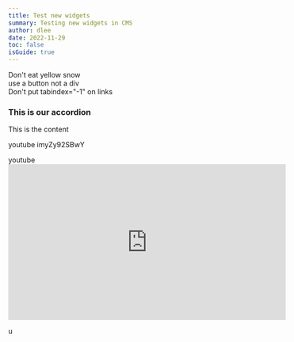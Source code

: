 ```yaml
---
title: Test new widgets
summary: Testing new widgets in CMS
author: dlee
date: 2022-11-29
toc: false
isGuide: true
---
```

<div class="callout__tip"><span class="callout__icon"></span><span class="callout__text">Don't eat yellow snow</span></div>

<div class="callout__info"><span class="callout__icon"></span><span class="callout__text">use a button not a div</span></div>

<div class="callout__warn"><span class="callout__icon"></span><span class="callout__text">Don't put tabindex="-1" on links</span></div>

<h3 class="accordion">This is our accordion</h3><div class="accordion__panel">This is the content</div>

youtube imyZy92SBwY

youtube <iframe width="560" height="315" src="https://www.youtube-nocookie.com/embed/imyZy92SBwY" title="YouTube video player" frameborder="0" allow="accelerometer; autoplay; clipboard-write; encrypted-media; gyroscope; picture-in-picture" allowfullscreen></iframe>

u